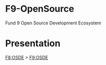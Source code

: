 # F9-OpenSource
Fund 9 Open Source Development Ecosystem

# Presentation

[F8:OSDE](https://cardano.ideascale.com/c/campaigns/26434/about) > [F9:OSDE](https://cardano.ideascale.com/c/idea/401296)
